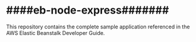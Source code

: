 ####eb-node-express#######
===============
This repository contains the complete sample application referenced in the AWS Elastic Beanstalk Developer Guide.
